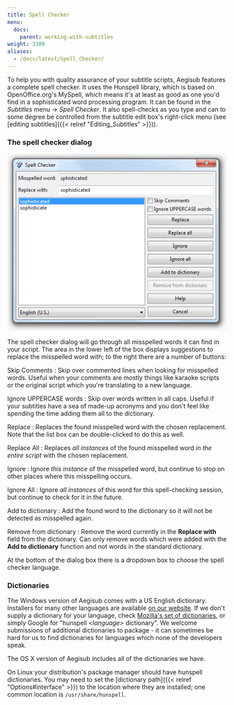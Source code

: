 ```yaml
---
title: Spell Checker
menu:
  docs:
    parent: working-with-subtitles
weight: 3300
aliases:
  - /docs/latest/Spell_Checker/
---
```


To help you with quality assurance of your subtitle scripts, Aegisub
features a complete spell checker. It uses the Hunspell library, which is
based on OpenOffice.org's MySpell, which means it's at least as good as one
you'd find in a sophisticated word processing program. It can be found in
the _Subtitles_ menu -> _Spell Checker_. It also spell-checks as you type
and can to some degree be controlled from the subtitle edit box's
right-click menu (see [editing subtitles]({{< relref "Editing_Subtitles" >}})).

### The spell checker dialog

![spell_checker](/img/3.2/spell_checker.png#center)

The spell checker dialog will go through all misspelled words it can find in
your script. The area in the lower left of the box displays suggestions to
replace the misspelled word with; to the right there are a number of
buttons:

Skip Comments
: Skip over commented lines when looking for misspelled words. Useful
  when your comments are mostly things like karaoke scripts or the
  original script which you're translating to a new language.

Ignore UPPERCASE words
: Skip over words written in all caps. Useful if your subtitles have a sea of
  made-up acronyms and you don't feel like spending the time adding them all to
  the dictionary.

Replace
: Replaces the found misspelled word with the chosen replacement. Note
  that the list box can be double-clicked to do this as well.

Replace All
: Replaces _all instances_ of the found misspelled word _in the entire
  script_ with the chosen replacement.

Ignore
: Ignore _this instance_ of the misspelled word, but continue to stop
  on other places where this misspelling occurs.

Ignore All
: Ignore _all instances_ of this word for this spell-checking session,
  but continue to check for it in the future.

Add to dictionary
: Add the found word to the dictionary so it will not be detected as
  misspelled again.

Remove from dictionary
: Remove the word currently in the **Replace with** field from the dictionary.
  Can only remove words which were added with the **Add to dictionary** function
  and not words in the standard dictionary.

At the bottom of the dialog box there is a dropdown box to choose the spell
checker language.

### Dictionaries

The Windows version of Aegisub comes with a US English dictionary.
Installers for many other languages are available [on our
website](https://www.aegisub.org/downloads/#dictionaries). If we don't
supply a dictionary for your language, check [Mozilla's set of
dictionaries](https://wiki.mozilla.org/L10n:Dictionaries), or simply
Google for "hunspell <i>\<language></i> dictionary". We welcome
submissions of additional dictionaries to package - it can sometimes be hard
for us to find dictionaries for languages which none of the developers speak.

The OS X version of Aegisub includes all of the dictionaries we have.

On Linux your distribution's package manager should have hunspell
dictionaries. You may need to set the [dictionary path]({{< relref "Options#interface" >}}) to the location where they are installed; one
common location is `/usr/share/hunspell`.

